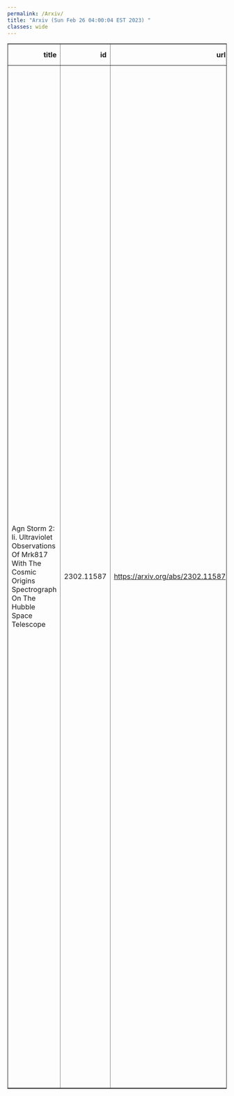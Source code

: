 ```yaml
---
permalink: /Arxiv/
title: "Arxiv (Sun Feb 26 04:00:04 EST 2023) "
classes: wide
---
```

<table border="1" class="dataframe">
  <thead>
    <tr style="text-align: right;">
      <th>title</th>
      <th>id</th>
      <th>url</th>
      <th>authors</th>
      <th>Local Authors</th>
    </tr>
  </thead>
  <tbody>
    <tr>
      <td>Agn Storm 2: Ii. Ultraviolet Observations Of Mrk817 With The Cosmic   Origins Spectrograph On The Hubble Space Telescope</td>
      <td>2302.11587</td>
      <td><a href="https://arxiv.org/abs/2302.11587" target="_blank">https://arxiv.org/abs/2302.11587</a></td>
      <td>Y. Homayouni, Gisella De Rosa, Rachel Plesha, Gerard A. Kriss, Aaron J. Barth, Edward M. Cackett, Keith Horne, Erin A. Kara, Hermine Landt, Nahum Arav, Benjamin D. Boizelle, Misty C. Bentz, Thomas G. Brink, Michael S. Brotherton, Doron Chelouche, Elena Dalla Bonta, Maryam Dehghanian, Pu Du, Gary J. Ferland, Laura Ferrarese, Carina Fian, Alexei V. Filippenko, Travis Fischer, Ryan J. Foley, Jonathan Gelbord, Michael R. Goad, Diego H. Gonzalez Buitrago, Varoujan Gorjian, Catherine J. Grier, Patrick B. Hall, Juan V. Hernandez Santisteban, Chen Hu, Dragana Ilic, Michael D. Joner, Jelle Kaastra, Shai Kaspi, Christopher S. Kochanek, Kirk T. Korista, Andjelka B. Kovacevic, Daniel Kynoch, Yan-Rong Li, Ian M. Mchardy, Jacob N. Mclane, Missagh Mehdipour, Jake A. Miller, Jake Mitchell, John Montano, Hagai Netzer, Christos Panagiotou, Ethan Partington, Richard W. Pogge, Luka C. Popovic, Daniel Proga, Daniele Rogantini, Thaisa Storchi-Bergmann, David Sanmartim, Matthew R. Siebert, Tommaso Treu, Marianne Vestergaard, Jian-Min Wang, Martin J. Ward, Tim Waters, Peter R. Williams, Fatima Zaidouni, Ying Zu</td>
      <td>Christopher Kochanek, Richard Pogge</td>
    </tr>
  </tbody>
</table>